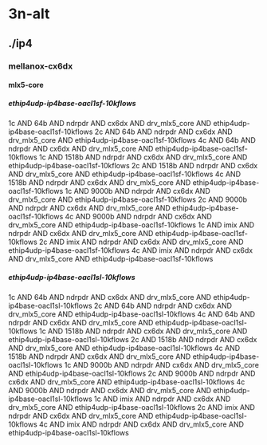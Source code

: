 # 3n-alt
## ./ip4
### mellanox-cx6dx
#### mlx5-core
##### ethip4udp-ip4base-oacl1sf-10kflows
1c AND 64b AND ndrpdr AND cx6dx AND drv_mlx5_core AND ethip4udp-ip4base-oacl1sf-10kflows
2c AND 64b AND ndrpdr AND cx6dx AND drv_mlx5_core AND ethip4udp-ip4base-oacl1sf-10kflows
4c AND 64b AND ndrpdr AND cx6dx AND drv_mlx5_core AND ethip4udp-ip4base-oacl1sf-10kflows
1c AND 1518b AND ndrpdr AND cx6dx AND drv_mlx5_core AND ethip4udp-ip4base-oacl1sf-10kflows
2c AND 1518b AND ndrpdr AND cx6dx AND drv_mlx5_core AND ethip4udp-ip4base-oacl1sf-10kflows
4c AND 1518b AND ndrpdr AND cx6dx AND drv_mlx5_core AND ethip4udp-ip4base-oacl1sf-10kflows
1c AND 9000b AND ndrpdr AND cx6dx AND drv_mlx5_core AND ethip4udp-ip4base-oacl1sf-10kflows
2c AND 9000b AND ndrpdr AND cx6dx AND drv_mlx5_core AND ethip4udp-ip4base-oacl1sf-10kflows
4c AND 9000b AND ndrpdr AND cx6dx AND drv_mlx5_core AND ethip4udp-ip4base-oacl1sf-10kflows
1c AND imix AND ndrpdr AND cx6dx AND drv_mlx5_core AND ethip4udp-ip4base-oacl1sf-10kflows
2c AND imix AND ndrpdr AND cx6dx AND drv_mlx5_core AND ethip4udp-ip4base-oacl1sf-10kflows
4c AND imix AND ndrpdr AND cx6dx AND drv_mlx5_core AND ethip4udp-ip4base-oacl1sf-10kflows
##### ethip4udp-ip4base-oacl1sl-10kflows
1c AND 64b AND ndrpdr AND cx6dx AND drv_mlx5_core AND ethip4udp-ip4base-oacl1sl-10kflows
2c AND 64b AND ndrpdr AND cx6dx AND drv_mlx5_core AND ethip4udp-ip4base-oacl1sl-10kflows
4c AND 64b AND ndrpdr AND cx6dx AND drv_mlx5_core AND ethip4udp-ip4base-oacl1sl-10kflows
1c AND 1518b AND ndrpdr AND cx6dx AND drv_mlx5_core AND ethip4udp-ip4base-oacl1sl-10kflows
2c AND 1518b AND ndrpdr AND cx6dx AND drv_mlx5_core AND ethip4udp-ip4base-oacl1sl-10kflows
4c AND 1518b AND ndrpdr AND cx6dx AND drv_mlx5_core AND ethip4udp-ip4base-oacl1sl-10kflows
1c AND 9000b AND ndrpdr AND cx6dx AND drv_mlx5_core AND ethip4udp-ip4base-oacl1sl-10kflows
2c AND 9000b AND ndrpdr AND cx6dx AND drv_mlx5_core AND ethip4udp-ip4base-oacl1sl-10kflows
4c AND 9000b AND ndrpdr AND cx6dx AND drv_mlx5_core AND ethip4udp-ip4base-oacl1sl-10kflows
1c AND imix AND ndrpdr AND cx6dx AND drv_mlx5_core AND ethip4udp-ip4base-oacl1sl-10kflows
2c AND imix AND ndrpdr AND cx6dx AND drv_mlx5_core AND ethip4udp-ip4base-oacl1sl-10kflows
4c AND imix AND ndrpdr AND cx6dx AND drv_mlx5_core AND ethip4udp-ip4base-oacl1sl-10kflows
